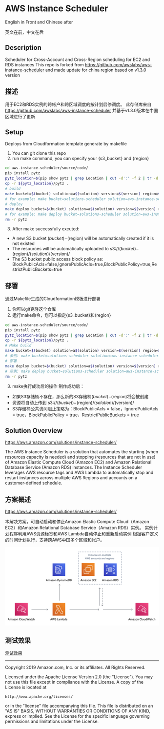# AWS Instance Scheduler

English in Front and Chinese after

英文在前，中文在后

## Description

Scheduler for Cross-Account and Cross-Region scheduling for EC2 and RDS instances
This repo is forked from https://github.com/awslabs/aws-instance-scheduler and made update for china region based on v1.3.0 version

## 描述
用于EC2和RDS实例的跨帐户和跨区域调度的按计划启停调度。
此存储库来自 https://github.com/awslabs/aws-instance-scheduler 并基于v1.3.0版本在中国区域进行了更新

## Setup

Deploys from Cloudformation template generate by makefile
1. You can git clone this repo
2. run make command, you can specify your {s3_bucket} and {region}
```bash
cd aws-instance-scheduler/source/code/
pip install pytz
pytz_location=$(pip show pytz | grep Location | cut -d':' -f 2 | tr -d " ")
cp -r ${pytz_location}/pytz .
# build
make bucket=$(bucket) solution=a$(solution) version=$(version) region=$(region)
# for example: make bucket=solutions-scheduler solution=aws-instance-scheduler version=v1.3.0 region=cn-northwest-1
# deploy
make deploy bucket=$(bucket) solution=a$(solution) version=$(version) region=$(region)
# for example: make deploy bucket=solutions-scheduler solution=aws-instance-scheduler version=v1.3.0 region=cn-northwest-1
rm -r pytz
```
3. After make successfully excuted:
- A new S3 bucket $(bucket)-$(region) will be automatically created if it is not existed
- The resources will be automatically uploaded to s3://$(bucket)-$(region)/$(solution)/$(version)/
- The S3 bucket public access block policy as: BlockPublicAcls=false,IgnorePublicAcls=true,BlockPublicPolicy=true,RestrictPublicBuckets=true


## 部署
通过Makefile生成的Cloudformation模板进行部署
1. 你可以git克隆这个仓库
2. 运行make命令，您可以指定{s3_bucket}和{region}
```bash
cd aws-instance-scheduler/source/code/
pip install pytz
pytz_location=$(pip show pytz | grep Location | cut -d':' -f 2 | tr -d " ")
cp -r ${pytz_location}/pytz .
# Make build
make bucket=$(bucket) solution=a$(solution) version=$(version) region=$(region)
# 示例: make bucket=solutions-scheduler solution=aws-instance-scheduler version=v1.3.0 region=cn-northwest-1
# 部署
make deploy bucket=$(bucket) solution=a$(solution) version=$(version) region=$(region)
# 示例: make deploy bucket=solutions-scheduler solution=aws-instance-scheduler version=v1.3.0 region=cn-northwest-1
rm -r pytz
```
3. make执行成功后的操作
制作成功后：
- 如果S3存储桶不存在，那么新的S3存储桶$(bucket)-$(region)将会被创建
- 资源将自动上传到 s3://$(bucket)-$(region)/$(solution)/$(version)/
- S3存储桶公共访问阻止策略为：BlockPublicAcls = false，IgnorePublicAcls = true，BlockPublicPolicy = true，RestrictPublicBuckets = true

## Solution Overview
https://aws.amazon.com/solutions/instance-scheduler/

The AWS Instance Scheduler is a solution that automates the starting (when resources capacity is needed) and stopping
(resources that are not in use) of Amazon Elastic Compute Cloud (Amazon EC2) and Amazon Relational Database Service
(Amazon RDS) instances.
The Instance Scheduler leverages AWS resource tags and AWS Lambda to automatically stop and restart instances
across multiple AWS Regions and accounts on a customer-defined schedule.

## 方案概述
https://aws.amazon.com/solutions/instance-scheduler/

本解决方案，可自动启动和停止Amazon Elastic Compute Cloud（Amazon EC2）和Amazon Relational Database Service（Amazon RDS）实例。
实例计划程序利用AWS资源标签和AWS Lambda自动停止和重新启动实例
根据客户定义的时间计划执行，支持跨AWS中国多个区域和帐户。

![](resource/images/instance-scheduler-architecture.png)

## 测试效果
[测试效果](Testing.md)

***

Copyright 2019 Amazon.com, Inc. or its affiliates. All Rights Reserved.

Licensed under the Apache License Version 2.0 (the "License"). You may not use this file except in compliance with the License. A copy of the License is located at

    http://www.apache.org/licenses/

or in the "license" file accompanying this file. This file is distributed on an "AS IS" BASIS, WITHOUT WARRANTIES OR CONDITIONS OF ANY KIND, express or implied. See the License for the specific language governing permissions and limitations under the License.
